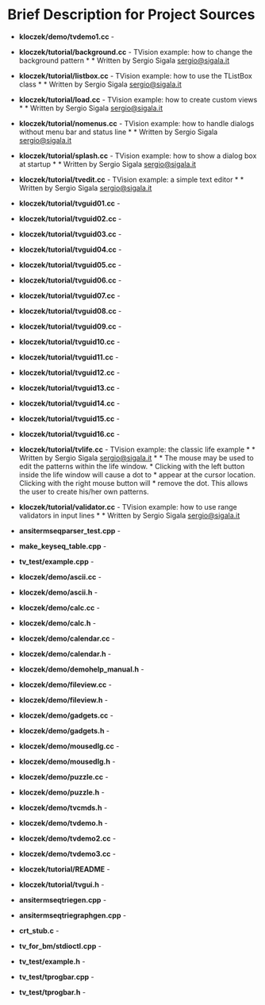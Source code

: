 # Brief Description for Project Sources


 - **kloczek/demo/tvdemo1.cc** - 
 - **kloczek/tutorial/background.cc** - TVision example: how to change the background pattern * * Written by Sergio Sigala <sergio@sigala.it>
 - **kloczek/tutorial/listbox.cc** - TVision example: how to use the TListBox class * * Written by Sergio Sigala <sergio@sigala.it>
 - **kloczek/tutorial/load.cc** - TVision example: how to create custom views * * Written by Sergio Sigala <sergio@sigala.it>
 - **kloczek/tutorial/nomenus.cc** - TVision example: how to handle dialogs without menu bar and status line * * Written by Sergio Sigala <sergio@sigala.it>
 - **kloczek/tutorial/splash.cc** - TVision example: how to show a dialog box at startup * * Written by Sergio Sigala <sergio@sigala.it>
 - **kloczek/tutorial/tvedit.cc** - TVision example: a simple text editor * * Written by Sergio Sigala <sergio@sigala.it>
 - **kloczek/tutorial/tvguid01.cc** - 
 - **kloczek/tutorial/tvguid02.cc** - 
 - **kloczek/tutorial/tvguid03.cc** - 
 - **kloczek/tutorial/tvguid04.cc** - 
 - **kloczek/tutorial/tvguid05.cc** - 
 - **kloczek/tutorial/tvguid06.cc** - 
 - **kloczek/tutorial/tvguid07.cc** - 
 - **kloczek/tutorial/tvguid08.cc** - 
 - **kloczek/tutorial/tvguid09.cc** - 
 - **kloczek/tutorial/tvguid10.cc** - 
 - **kloczek/tutorial/tvguid11.cc** - 
 - **kloczek/tutorial/tvguid12.cc** - 
 - **kloczek/tutorial/tvguid13.cc** - 
 - **kloczek/tutorial/tvguid14.cc** - 
 - **kloczek/tutorial/tvguid15.cc** - 
 - **kloczek/tutorial/tvguid16.cc** - 
 - **kloczek/tutorial/tvlife.cc** - TVision example: the classic life example * * Written by Sergio Sigala <sergio@sigala.it> * * The mouse may be used to edit the patterns within the life window. * Clicking with the left button inside the life window will cause a dot to * appear at the cursor location.  Clicking with the right mouse button will * remove the dot.  This allows the user to create his/her own patterns.
 - **kloczek/tutorial/validator.cc** - TVision example: how to use range validators in input lines * * Written by Sergio Sigala <sergio@sigala.it>
 - **ansitermseqparser_test.cpp** - 
 - **make_keyseq_table.cpp** - 
 - **tv_test/example.cpp** - 

 - **kloczek/demo/ascii.cc** - 
 - **kloczek/demo/ascii.h** - 
 - **kloczek/demo/calc.cc** - 
 - **kloczek/demo/calc.h** - 
 - **kloczek/demo/calendar.cc** - 
 - **kloczek/demo/calendar.h** - 
 - **kloczek/demo/demohelp_manual.h** - 
 - **kloczek/demo/fileview.cc** - 
 - **kloczek/demo/fileview.h** - 
 - **kloczek/demo/gadgets.cc** - 
 - **kloczek/demo/gadgets.h** - 
 - **kloczek/demo/mousedlg.cc** - 
 - **kloczek/demo/mousedlg.h** - 
 - **kloczek/demo/puzzle.cc** - 
 - **kloczek/demo/puzzle.h** - 
 - **kloczek/demo/tvcmds.h** - 
 - **kloczek/demo/tvdemo.h** - 
 - **kloczek/demo/tvdemo2.cc** - 
 - **kloczek/demo/tvdemo3.cc** - 
 - **kloczek/tutorial/README** - 
 - **kloczek/tutorial/tvgui.h** - 
 - **ansitermseqtriegen.cpp** - 
 - **ansitermseqtriegraphgen.cpp** - 
 - **crt_stub.c** - 
 - **tv_for_bm/stdioctl.cpp** - 
 - **tv_test/example.h** - 
 - **tv_test/tprogbar.cpp** - 
 - **tv_test/tprogbar.h** - 

